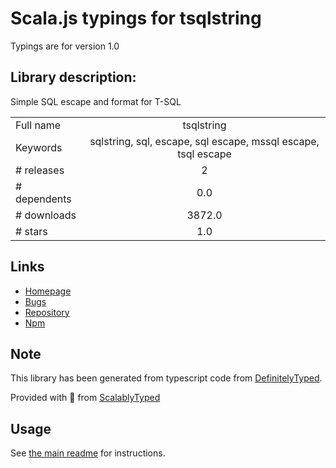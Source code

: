 
# Scala.js typings for tsqlstring

Typings are for version 1.0

## Library description:
Simple SQL escape and format for T-SQL

|                    |                 |
| ------------------ | :-------------: |
| Full name          | tsqlstring |
| Keywords           | sqlstring, sql, escape, sql escape, mssql escape, tsql escape |
| # releases         | 2 |
| # dependents       | 0.0 |
| # downloads        | 3872.0 |
| # stars            | 1.0 |

## Links
- [Homepage](https://github.com/kylefarris/tsqlstring#readme)
- [Bugs](https://github.com/kylefarris/tsqlstring/issues)
- [Repository](https://github.com/kylefarris/tsqlstring)
- [Npm](https://www.npmjs.com/package/tsqlstring)
    


## Note
This library has been generated from typescript code from [DefinitelyTyped](https://definitelytyped.org).

Provided with :purple_heart: from [ScalablyTyped](https://github.com/oyvindberg/ScalablyTyped)

## Usage
See [the main readme](../../readme.md) for instructions.


